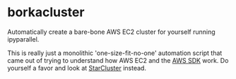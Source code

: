 # borkacluster
Automatically create a bare-bone AWS EC2 cluster for yourself running ipyparallel.

This is really just a monolithic 'one-size-fit-no-one' automation script that came out of trying to understand how AWS EC2 and the [AWS SDK](https://aws.amazon.com/sdk-for-python/) work. Do yourself a favor and look at [StarCluster](http://star.mit.edu/cluster/) instead.